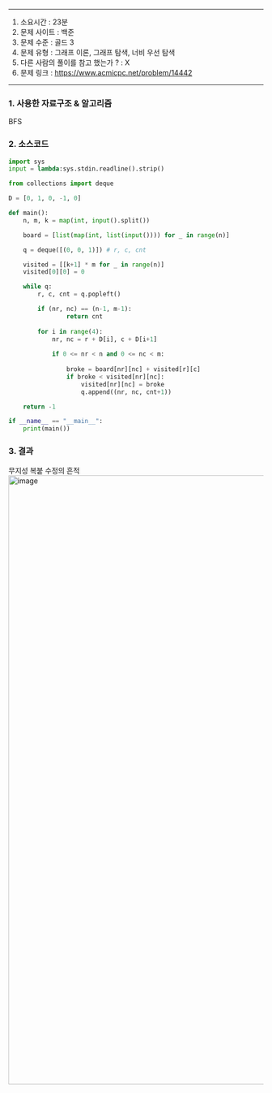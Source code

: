 
---

1. 소요시간 : 23분
2. 문제 사이트 : 백준
3. 문제 수준 : 골드 3
4. 문제 유형 : 그래프 이론, 그래프 탐색, 너비 우선 탐색
5. 다른 사람의 풀이를 참고 했는가 ? : X
6. 문제 링크 : <https://www.acmicpc.net/problem/14442>

---

### 1. 사용한 자료구조 & 알고리즘

BFS

### 2. 소스코드

```python
import sys
input = lambda:sys.stdin.readline().strip()

from collections import deque

D = [0, 1, 0, -1, 0]

def main():
    n, m, k = map(int, input().split())

    board = [list(map(int, list(input()))) for _ in range(n)]

    q = deque([(0, 0, 1)]) # r, c, cnt

    visited = [[k+1] * m for _ in range(n)]
    visited[0][0] = 0

    while q:
        r, c, cnt = q.popleft()

        if (nr, nc) == (n-1, m-1):
                return cnt
        
        for i in range(4):
            nr, nc = r + D[i], c + D[i+1]
            
            if 0 <= nr < n and 0 <= nc < m:
                
                broke = board[nr][nc] + visited[r][c]
                if broke < visited[nr][nc]:
                    visited[nr][nc] = broke
                    q.append((nr, nc, cnt+1))

    return -1

if __name__ == "__main__":
    print(main())
```

### 3. 결과
무지성 복붙 수정의 흔적
<img width="1200" alt="image" src="https://github.com/user-attachments/assets/13c0274a-895b-43d4-b955-40b06dbafb68">

